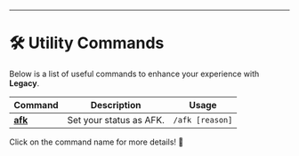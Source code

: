 ---

# 🛠️ Utility Commands  

Below is a list of useful commands to enhance your experience with **Legacy**.  

| Command | Description              | Usage             |
|---------|--------------------------|-------------------|
| [**afk**](./afk)  | Set your status as AFK. | `/afk [reason]`  |

Click on the command name for more details! 🚀  
